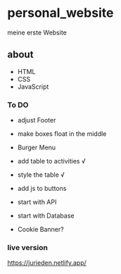 # personal_website
meine erste Website

## about 
- HTML
- CSS
- JavaScript

### To DO
- adjust Footer
- make boxes float in the middle
- Burger Menu

- add table to activities √
- style the table √
- add js to buttons 
- start with API
- start with Database

- Cookie Banner?


### live version
https://jurieden.netlify.app/
